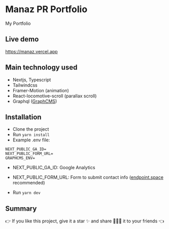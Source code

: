# Manaz PR Portfolio

My Portfolio

## Live demo

https://manaz.vercel.app

## Main technology used

- Nextjs, Typescript
- Tailwindcss
- Framer-Motion (animation)
- React-locomotive-scroll (parallax scroll)
- Graphql ([GraphCMS](https://graphcms.com/))

## Installation

- Clone the project
- Run `yarn install`
- Example .env file:

```env
NEXT_PUBLIC_GA_ID=
NEXT_PUBLIC_FORM_URL=
GRAPHCMS_ENV=
```

- NEXT_PUBLIC_GA_ID: Google Analytics
- NEXT_PUBLIC_FORM_URL: Form to submit contact info ([endpoint.space](https://www.endpoint.space/) recommended)

- Run `yarn dev`

## Summary

👉 If you like this project, give it a star ✨ and share 👨🏻‍💻 it to your friends 👈
